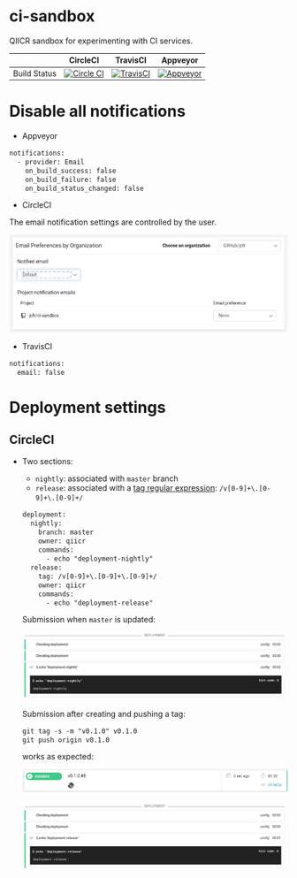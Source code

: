 # ci-sandbox
QIICR sandbox for experimenting with CI services.

|              | CircleCI                                                                                                       | TravisCI                                                                                                      | Appveyor                                                                                                                              |
|--------------|----------------------------------------------------------------------------------------------------------------|---------------------------------------------------------------------------------------------------------------|---------------------------------------------------------------------------------------------------------------------------------------|
| Build Status | [![Circle CI](https://circleci.com/gh/qiicr/ci-sandbox.svg?style=svg)](https://circleci.com/gh/qiicr/ci-sandbox) | [![TravisCI](https://travis-ci.org/qiicr/ci-sandbox.svg?branch=master)](https://travis-ci.org/qiicr/ci-sandbox) | [![Appveyor](https://ci.appveyor.com/api/projects/status/vm3avkj4k86mwctl?svg=true)](https://ci.appveyor.com/project/qiicr/ci-sandbox) |


# Disable all notifications

* Appveyor

```
notifications:
  - provider: Email
    on_build_success: false
    on_build_failure: false
    on_build_status_changed: false
```

* CircleCI

The email notification settings are controlled by the user.

![](https://raw.githubusercontent.com/qiicr/ci-sandbox/master/images/circleci-perproject-email-notification-settings.png)


* TravisCI

```
notifications:
  email: false
```

# Deployment settings

## CircleCI

* Two sections:
  * ``nightly``: associated with ``master`` branch
  * ``release``: associated with a [tag regular expression](https://circleci.com/docs/configuration/#tags): ``/v[0-9]+\.[0-9]+\.[0-9]+/``

  ```
  deployment:
    nightly:
      branch: master
      owner: qiicr
      commands:
        - echo "deployment-nightly"
    release:
      tag: /v[0-9]+\.[0-9]+\.[0-9]+/
      owner: qiicr
      commands:
        - echo "deployment-release"
  ```

  Submission when ``master`` is updated:

  ![](https://raw.githubusercontent.com/qiicr/ci-sandbox/master/images/circleci-deployment-release-nightly-master-updated.png)

  Submission after creating and pushing a tag:

  ```
  git tag -s -m "v0.1.0" v0.1.0
  git push origin v0.1.0
  ```

  works as expected:

  ![](https://raw.githubusercontent.com/qiicr/ci-sandbox/master/images/circleci-deployment-release-nightly-signed-tag-pushed_1.png)

  ![](https://raw.githubusercontent.com/qiicr/ci-sandbox/master/images/circleci-deployment-release-nightly-signed-tag-pushed_2.png)

